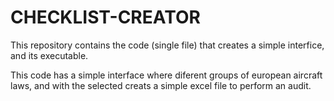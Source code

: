 # CHECKLIST-CREATOR
This repository contains the code (single file) that creates a simple interfice, and its executable.

This code has a simple interface where diferent groups of european aircraft laws, and with the selected creats a simple excel file to perform an audit.
